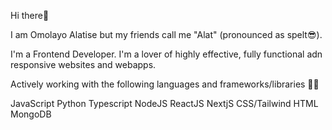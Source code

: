 Hi there👋

I am Omolayo Alatise but my friends call me "Alat" (pronounced as spelt😎).

I'm a Frontend Developer. I'm a lover of highly effective, fully functional adn responsive websites and webapps.

Actively working with the following languages and frameworks/libraries 👨‍💻

JavaScript
Python
Typescript
NodeJS
ReactJS
NextjS
CSS/Tailwind
HTML
MongoDB


